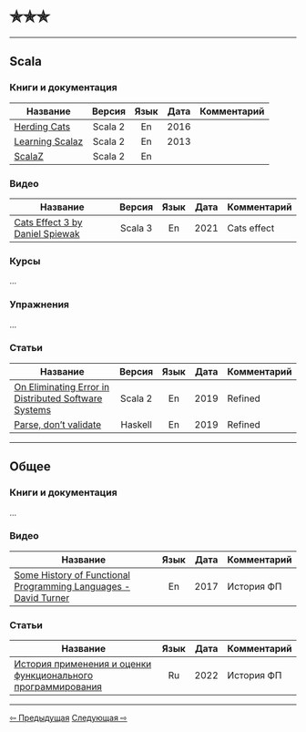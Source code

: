 # &#10031;&#10031;&#10031;

--- 

## Scala

### Книги и документация

| Название                                               |  Версия  | Язык | Дата | Комментарий |
|--------------------------------------------------------|:--------:|:----:|------|-------------|
| [Herding Cats](https://eed3si9n.com/herding-cats)      | Scala 2  |  En  | 2016 |             |
| [Learning Scalaz](http://eed3si9n.com/learning-scalaz) | Scala 2  |  En  | 2013 |             |
| [ScalaZ](https://scalaz.github.io/7)                   | Scala 2  |  En  |      |             |

### Видео

| Название                                                                       |  Версия  | Язык | Дата | Комментарий |
|--------------------------------------------------------------------------------|:--------:|:----:|------|-------------|
| [Cats Effect 3 by Daniel Spiewak](https://www.youtube.com/watch?v=KZtVBtOrP50) | Scala 3  |  En  | 2021 | Cats effect |

### Курсы

...

### Упражнения

...

### Статьи

| Название                                                                                                                                 |  Версия  | Язык | Дата | Комментарий |
|------------------------------------------------------------------------------------------------------------------------------------------|:--------:|:----:|------|-------------|
| [On Eliminating Error in Distributed Software Systems](https://blog.colinbreck.com/on-eliminating-error-in-distributed-software-systems) | Scala 2  |  En  | 2019 | Refined     |
| [Parse, don’t validate](https://lexi-lambda.github.io/blog/2019/11/05/parse-don-t-validate)                                              | Haskell  |  En  | 2019 | Refined     |

--- 

## Общее

### Книги и документация

...

### Видео

| Название                                                                       | Язык | Дата | Комментарий |
|--------------------------------------------------------------------------------|:----:|------|-------------|
| [Some History of Functional Programming Languages - David Turner](https://www.youtube.com/watch?v=QVwm9jlBTik) |  En  | 2017 | История ФП |

### Статьи

| Название                                                                   | Язык | Дата | Комментарий |
|----------------------------------------------------------------------------|:----:|------|-------------|
| [История применения и оценки функционального программирования](https://gist.github.com/klapaucius/f0adec8a567b7bf000c8bcf99686a9bd) |  Ru  | 2022 | История ФП |


---

<div>
    <a href="two_stars">&#8678; Предыдущая</a>
    <a href="four_stars">Следующая &#8680;</a>
</div>
